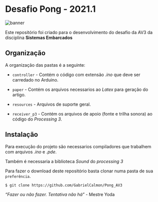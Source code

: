 # Desafio Pong - 2021.1

![banner](https://github.com/GabrielCalmon/Pong_AV3/blob/main/resources/banner.PNG?raw=true)

Este repositório foi criado para o desenvolvimento do desafio da AV3 da disciplina **Sistemas Embarcados**

## Organização
A organização das pastas é a seguinte:

- `controller` - Contém o código com extensão *.ino* que deve ser carredado no Arduino.

- `paper` - Contém os arquivos necessarios ao *Latex* para geração do artigo. 
  
- `resources` - Arquivos de suporte geral.

- `receiver_p3` - Contém os arquivos de apoio (fonte e trilha sonora) ao código do *Processing 3*.

## Instalação
Para execução do projeto são necessarios compiladores que trabalhem com arquivos *.ino* e *.pde*.

Também é necessaria a biblioteca *Sound* do *processing 3*

Para fazer o download deste repositório basta clonar numa pasta de sua `preferência`.

```
$ git clone https://github.com/GabrielCalmon/Pong_AV3
``` 

*“Fazer ou não fazer. Tentativa não há”* - Mestre Yoda